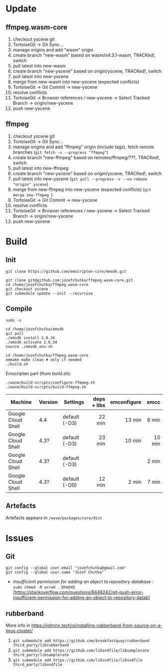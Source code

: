 # Update

## ffmpeg.wasm-core

1. checkout yscene git
2. TortoiseGit -> Git Sync...
3. manage origins and add "wasm" origin
4. create branch "new-wasm" based on wasm/n4.3.1-wasm, TRACKed!, switch
5. pull latest into new-wasm
6. create branch "new-yscene" based on origin/yscene, TRACKed!, switch
7. pull latest into new-yscene
8. merge from new-wasm into new-yscene (expected conflicts)
9. TortoiseGit -> Git Commit -> new-yscene
10. resolve conflicts
11. TortoiseGit -> Browser references / new-yscene -> Select Tracked Branch -> origin/new-yscene
12. push new-yscene

## ffmpeg

1. checkout yscene git
2. TortoiseGit -> Git Sync...
3. manage origins and add "ffmpeg" origin (include tags), fetch remote branches (`git fetch -v --progress "ffmpeg"`)
4. create branch "new-ffmpeg" based on remotes/ffmpeg/???, TRACKed!, switch
5. pull latest into new-ffmpeg
6. create branch "new-yscene" based on origin/yscene, TRACKed!, switch
7. pull latest into new-yscene (`git pull --progress -v --no-rebase "origin" yscene`)
8. merge from new-ffmpeg into new-yscene (expected conflicts) (`git merge new-ffmpeg
`)
9. TortoiseGit -> Git Commit -> new-yscene
10. resolve conflicts
11. TortoiseGit -> Browser references / new-yscene -> Select Tracked Branch -> origin/new-yscene
12. push new-yscene

# Build

## Init

```
git clone https://github.com/emscripten-core/emsdk.git

git clone git@github.com:jozefchutka/ffmpeg.wasm-core.git
cd /home/jozefchutka/ffmpeg.wasm-core
git checkout yscene
git submodule update --init --recursive
```

## Compile

```
sudo -s

cd /home/jozefchutka/emsdk
git pull
./emsdk install 2.0.34
./emsdk activate 2.0.34
source ./emsdk_env.sh

cd /home/jozefchutka/ffmpeg.wasm-core
emmake make clean # only if needed
./build.sh
```

Emscripten part (from build.sh):

```
./wasm/build-scripts/configure-ffmpeg.sh
./wasm/build-scripts/build-ffmpeg.sh
```

| Machine            | Version | Settings      | deps + libs | emconfigure | emcc   |
| ------------------ | ------- | ------------- | ----------: | ----------: | -----: |
| Google Cloud Shell | 4.4     | default (-O3) |      22 min |      13 min |  6 min |
| Google Cloud Shell | 4.3?    | default (-O3) |      23 min |      10 min | 10 min |
| Google Cloud Shell | 4.3?    | default (-O3) |             |             |  2 min |
| Google Cloud Shell | 4.3?    | default (-O0) |      12 min |       2 min |  7 min |

## Artefacts 

Artefacts appears in `/wasm/packages/core/dist`

# Issues

## Git

```
git config --global user.email "jozefchutka@gmail.com"
git config --global user.name "Jozef Chutka"
```

- _insufficient permission for adding an object to repository database_ : `sudo chmod -R a+rwX .` (more)[https://stackoverflow.com/questions/6448242/git-push-error-insufficient-permission-for-adding-an-object-to-repository-datab]
## rubberband

More info in https://johnnn.tech/q/installing-rubberband-from-source-on-a-linux-cluster/

1. `git submodule add https://github.com/breakfastquay/rubberband third_party/librubberband`
2. `git submodule add https://github.com/libsndfile/libsamplerate third_party/libsamplerate`
3. `git submodule add https://github.com/libsndfile/libsndfile third_party/libsndfile`